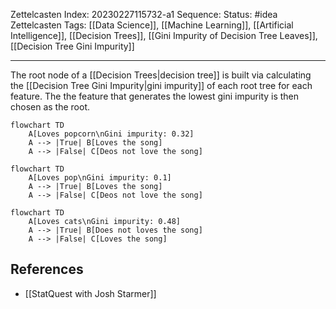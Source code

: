 Zettelcasten Index: 20230227115732-a1
Sequence:
Status: #idea
Zettelcasten Tags: [[Data Science]], [[Machine Learning]], [[Artificial Intelligence]], [[Decision Trees]], [[Gini Impurity of Decision Tree Leaves]], [[Decision Tree Gini Impurity]]

---

The root node of a [[Decision Trees|decision tree]] is built via calculating the [[Decision Tree Gini Impurity|gini impurity]] of each root tree for each feature. The the feature that generates the lowest gini impurity is then chosen as the root.

```mermaid
flowchart TD
    A[Loves popcorn\nGini impurity: 0.32]
    A --> |True| B[Loves the song]
    A --> |False| C[Deos not love the song]
```

```mermaid
flowchart TD
    A[Loves pop\nGini impurity: 0.1]
    A --> |True| B[Loves the song]
    A --> |False| C[Deos not love the song]
```

```mermaid
flowchart TD
    A[Loves cats\nGini impurity: 0.48]
    A --> |True| B[Does not loves the song]
    A --> |False| C[Loves the song]
```

## References
- [[StatQuest with Josh Starmer]]